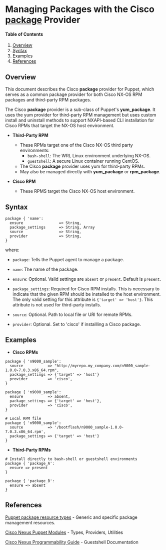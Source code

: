 # Managing Packages with the Cisco <u>package</u> Provider

#### Table of Contents

1. [Overview](#overview)
2. [Syntax](#syntax)
3. [Examples](#examples)
4. [References](#references)

## <a name="overview">Overview</a>

This document describes the Cisco **package** provider for Puppet, which serves as a common package provider for both Cisco NX-OS RPM packages and third-party RPM packages.

The Cisco **package** provider is a sub-class of Puppet's **yum_package**. It uses the yum provider for third-party RPM management but uses custom install and uninstall methods to support NXAPI-based CLI installation for Cisco RPMs that target the NX-OS host environment.

* **Third-Party RPM**
  * These RPMs target one of the Cisco NX-OS third party environments:
    * `bash-shell`: The WRL Linux environment underlying NX-OS.
    * `guestshell`: A secure Linux container running CentOS.
  * The Cisco **package** provider uses yum for third-party RPMs.
  * May also be managed directly with **yum_package** or **rpm_package**.

* **Cisco RPM**
  * These RPMS target the Cisco NX-OS host environment.

## <a name="Syntax">Syntax</a>

~~~
package { 'name':
  ensure                => String,
  package_settings      => String, Array
  source                => String,
  provider              => String,
}
~~~

where:

* `package`: Tells the Puppet agent to manage a package.

* `name`: The name of the package.

* `ensure`: Optional. Valid settings are `absent` or `present`. Default is `present`.

* `package_settings`: Required for Cisco RPM installs. This is necessary to indicate that the given RPM should be installed to the host environment. The only valid setting for this attribute is `{'target' => 'host'}`. This attribute is not used for third-party installs.

* `source`: Optional. Path to local file or URI for remote RPMs.

* `provider`: Optional. Set to 'cisco' if installling a Cisco package.


## <a name="examples">Examples</a>

* **Cisco RPMs**

~~~
package { 'n9000_sample':
  source           => "http://myrepo.my_company.com/n9000_sample-1.0.0-7.0.3.x86_64.rpm",
  package_settings => {'target' => 'host'}
  provider         => 'cisco',
}
~~~

~~~
package { 'n9000_sample':
  ensure           => absent,
  package_settings => {'target' => 'host'},
  provider         => 'cisco',
}
~~~

~~~
# Local RPM file
package { 'n9000_sample':
  source           => '/bootflash/n9000_sample-1.0.0-7.0.3.x86_64.rpm',
  package_settings => {'target' => 'host'}
}
~~~

* **Third-Party RPMs**

~~~
# Install directly to bash-shell or guestshell environments
package { 'package_A':
  ensure => present
}
~~~
~~~
package { 'package_B':
  ensure => absent
}
~~~

## <a name="references">References</a>

[Puppet package resource types](https://docs.puppetlabs.com/references/latest/type.html#package) - Generic and specific package management resources.

[Cisco Nexus Puppet Modules](../README.md) - Types, Providers, Utilities

[Cisco Nexus Programmability Guide](http://www.cisco.com/c/en/us/td/docs/switches/datacenter/nexus9000/sw/6-x/programmability/guide/b_Cisco_Nexus_9000_Series_NX-OS_Programmability_Guide/b_Cisco_Nexus_9000_Series_NX-OS_Programmability_Guide_chapter_01010.html) - Guestshell Documentation
